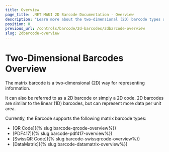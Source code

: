 ```yaml
---
title: Overview
page_title: .NET MAUI 2D Barcode Documentation - Overview
description: "Learn more about the two-dimensional (2D) barcode types supported by the Telerik UI for MAUI Barcode."
position: 0
previous_url: /controls/barcode/2d-barcodes/2dbarcode-overview
slug: 2dbarcode-overview
---
```


# Two-Dimensional Barcodes Overview

The matrix barcode is a two-dimensional (2D) way for representing information.

It can also be referred to as a 2D barcode or simply a 2D code. 2D barcodes are similar to the linear (1D) barcodes, but can represent more data per unit area.

Currently, the Barcode supports the following matrix barcode types:

* [QR Code]({% slug barcode-qrcode-overview%})
* [PDF417]({% slug barcode-pdf417-overview%})
* [SwissQR Code]({% slug barcode-swissqrcode-overview%})
* [DataMatrix]({% slug barcode-datamatrix-overview%})

